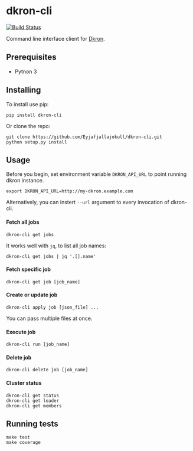 # dkron-cli

[![Build Status](https://travis-ci.org/Eyjafjallajokull/dkron-cli.svg?branch=master)](https://travis-ci.org/Eyjafjallajokull/dkron-cli)

Command line interface client for [Dkron](http://dkron.io/).

## Prerequisites

* Pytnon 3

## Installing

To install use pip:

```console
pip install dkron-cli
```

Or clone the repo:

```console
git clone https://github.com/Eyjafjallajokull/dkron-cli.git
python setup.py install
```

## Usage

Before you begin, set environment variable `DKRON_API_URL` to point running dkron instance.

```console
export DKRON_API_URL=http://my-dkron.example.com
```

Alternatively, you can instert `--url` argument to every invocation of dkron-cli.

#### Fetch all jobs

```console
dkron-cli get jobs
```

It works well with `jq`, to list all job names:

```console
dkron-cli get jobs | jq '.[].name'
```

#### Fetch specific job

```console
dkron-cli get job [job_name]
```

#### Create or update job

```console
dkron-cli apply job [json_file] ...
```

You can pass multiple files at once.

#### Execute job

```console
dkron-cli run [job_name]
```

#### Delete job

```console
dkron-cli delete job [job_name]
```

#### Cluster status

```console
dkron-cli get status
dkron-cli get leader
dkron-cli get members
```

## Running tests

```console
make test
make coverage
```

